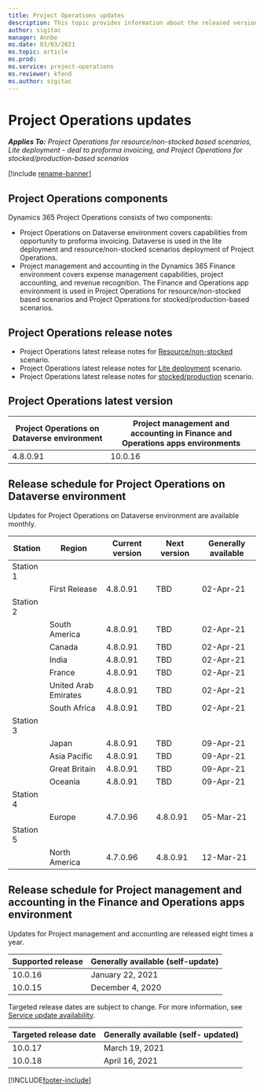 ```yaml
---
title: Project Operations updates
description: This topic provides information about the released versions of Dynamics 365 Project Operations.
author: sigitac
manager: Annbe
ms.date: 03/03/2021
ms.topic: article
ms.prod:
ms.service: project-operations
ms.reviewer: kfend 
ms.author: sigitac
---
```


# Project Operations updates

_**Applies To:** Project Operations for resource/non-stocked based scenarios, Lite deployment - deal to proforma invoicing, and Project Operations for stocked/production-based scenarios_

[!include [rename-banner](~/includes/cc-data-platform-banner.md)]

## Project Operations components

Dynamics 365 Project Operations consists of two components:

- Project Operations on Dataverse environment covers capabilities from opportunity to proforma invoicing. Dataverse is used in the lite deployment and resource/non-stocked scenarios deployment of Project Operations.
- Project management and accounting in the Dynamics 365 Finance environment covers expense management capabilities, project accounting, and revenue recognition. The Finance and Operations app environment is used in Project Operations for resource/non-stocked based scenarios and Project Operations for stocked/production-based scenarios.

## Project Operations release notes
- Project Operations latest release notes for [Resource/non-stocked](whats-new-mar-2021-resource-based.md) scenario.
- Project Operations latest release notes for [Lite deployment](../pro/whats-new/whats-new-mar-2021-lite.md) scenario.
- Project Operations latest release notes for [stocked/production](../prod-pma/whats-new/whats-new-jan-2021-stocked.md) scenario.

## Project Operations latest version

| Project Operations on Dataverse environment | Project management and accounting in Finance and Operations apps environments |
| --- | --- |
| 4.8.0.91 | 10.0.16 |

## Release schedule for Project Operations on Dataverse environment

Updates for Project Operations on Dataverse environment are available monthly. 

| Station   | Region        | Current version | Next version | Generally available |
|-----------|---------------|-----------------|--------------|---------------------|
| Station 1 |   &nbsp;      |    &nbsp;       | &nbsp;       |      &nbsp;         |
|   &nbsp;  | First Release |  4.8.0.91       | TBD     | 02-Apr-21           |
| Station 2 |   &nbsp;      |    &nbsp;       | &nbsp;       |      &nbsp;         |
|   &nbsp;  | South America |  4.8.0.91       | TBD     | 02-Apr-21           |
|    &nbsp; | Canada        |  4.8.0.91       | TBD     | 02-Apr-21           |
|   &nbsp;  | India         |  4.8.0.91       | TBD     | 02-Apr-21           |
|   &nbsp;  | France         |  4.8.0.91       | TBD     | 02-Apr-21           |
|   &nbsp;  | United Arab Emirates         |  4.8.0.91       | TBD     | 02-Apr-21           |
|   &nbsp;  | South Africa         |  4.8.0.91       | TBD     | 02-Apr-21           |
| Station 3  |      &nbsp;   |     &nbsp;      |     &nbsp;   |      &nbsp;         |
|   &nbsp;  | Japan         |  4.8.0.91       | TBD     | 09-Apr-21           |
|   &nbsp;  | Asia Pacific  |  4.8.0.91       | TBD     | 09-Apr-21           |
|   &nbsp;  | Great Britain |  4.8.0.91       | TBD     | 09-Apr-21           |
|   &nbsp;  | Oceania       |  4.8.0.91       | TBD     | 09-Apr-21           |
| Station 4 |     &nbsp;    |     &nbsp;      |     &nbsp;   |      &nbsp;         |
|   &nbsp;  | Europe        |  4.7.0.96       | 4.8.0.91     | 05-Mar-21           |
| Station 5 |     &nbsp;    |     &nbsp;      |     &nbsp;   |      &nbsp;         |
|   &nbsp;  | North America |  4.7.0.96       | 4.8.0.91     | 12-Mar-21           |

## Release schedule for Project management and accounting in the Finance and Operations apps environment

Updates for Project management and accounting are released eight times a year.

| Supported release | Generally available (self-update) |
| --- | --- |
| 10.0.16 | January 22, 2021 |
| 10.0.15 | December 4, 2020 |


Targeted release dates are subject to change. For more information, see [Service update availability](https://docs.microsoft.com/dynamics365/fin-ops-core/fin-ops/get-started/public-preview-releases?toc=/dynamics365/finance/toc.json).

| Targeted release date | Generally available (self- updated) |
| --- | --- |
| 10.0.17 | March 19, 2021 |
| 10.0.18 | April 16, 2021 |


[!INCLUDE[footer-include](../includes/footer-banner.md)]

